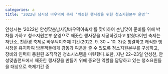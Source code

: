 ```yaml
---
categories: a
title: "2022년 남사당 바우덕이 축제 ‘깨끗한 행사장을 위한 청소지원본부 운영’"
---
```

안성시는 ‘2022년 안성맞춤남사당바우덕이축제’를 맞이하여 손님맞이 준비를 위해 박차를 가하고 청소지원본부 운영으로 깨끗한 행사장을 제공하겠다고 밝혔다이번 축제는 저탄소, 친환경 축제로 바우덕이축제 기간(2022. 9. 30 ~ 10. 3)중 청결하고 쾌적한 행사장을 유지하여 방문객들에게 감동과 여운을 줄 수 있도록 청소지원본부를 구성하고, 장비와 인력이 동원된 조직적인 청소시스템을 마련했다.또한, 지난 22~23일 안성천, 안성맞춤랜드에서 깨끗한 행사장을 만들기 위해 중요한 역할을 담당하고 있는 청소요원들을 대상으로 축제기간 중